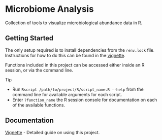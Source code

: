 # Microbiome Analysis

Collection of tools to visualize microbiological abundance data in R.

## Getting Started

The only setup required is to install dependencies from the `renv.lock` file. Instructions for how to do this can be found in the [vignette](vignettes/introduction.md).

Functions included in this project can be accessed either inside an R session, or via the command line.

> [!TIP]
> - Run `Rscript /path/to/project/R/script_name.R --help` from the command line for available arguments for each script.
> - Enter `?function_name` the R session console for documentation on each of the available functions.

## Documentation

[Vignette](vignettes/introduction.md) - Detailed guide on using this project.